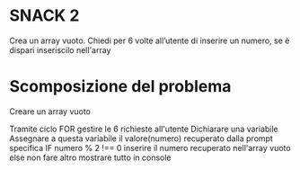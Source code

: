 # SNACK 2

Crea un array vuoto.
Chiedi per 6 volte all’utente di inserire un numero, se è dispari inseriscilo nell'array

# Scomposizione del problema

Creare un array vuoto

Tramite ciclo FOR gestire le 6 richieste all'utente
    Dichiarare una variabile
    Assegnare a questa variabile il valore(numero) recuperato dalla prompt specifica
    IF numero % 2 !== 0
        inserire il numero recuperato nell'array vuoto
    else 
        non fare altro
    mostrare tutto in console